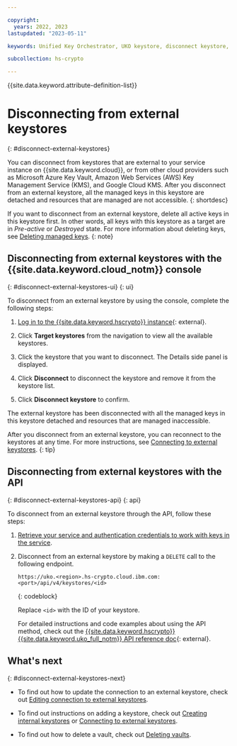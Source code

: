 ```yaml
---

copyright:
  years: 2022, 2023
lastupdated: "2023-05-11"

keywords: Unified Key Orchestrator, UKO keystore, disconnect keystore, external keystore, KMS keystore

subcollection: hs-crypto

---
```


{{site.data.keyword.attribute-definition-list}}




# Disconnecting from external keystores
{: #disconnect-external-keystores}

You can disconnect from keystores that are external to your service instance on {{site.data.keyword.cloud}}, or from other cloud providers such as Microsoft Azure Key Vault, Amazon Web Services (AWS) Key Management Service (KMS), and Google Cloud KMS. After you disconnect from an external keystore, all the managed keys in this keystore are detached and resources that are managed are not accessible.
{: shortdesc}

If you want to disconnect from an external keystore, delete all active keys in this keystore first. In other words, all keys with this keystore as a target are in _Pre-active_ or _Destroyed_ state. For more information about deleting keys, see [Deleting managed keys](/docs/hs-crypto?topic=hs-crypto-delete-managed-keys).
{: note}


## Disconnecting from external keystores with the {{site.data.keyword.cloud_notm}} console
{: #disconnect-external-keystores-ui}
{: ui}

To disconnect from an external keystore by using the console, complete the following steps:

1. [Log in to the {{site.data.keyword.hscrypto}} instance](https://cloud.ibm.com/login){: external}.
2. Click **Target keystores** from the navigation to view all the available keystores.
3. Click the keystore that you want to disconnect. The Details side panel is displayed.
   
   
4. Click **Disconnect** to disconnect the keystore and remove it from the keystore list. 
5. Click **Disconnect keystore** to confirm.


The external keystore has been disconnected with all the managed keys in this keystore detached and resources that are managed inaccessible.




After you disconnect from an external keystore, you can reconnect to the keystores at any time. For more instructions, see [Connecting to external keystores](/docs/hs-crypto?topic=hs-crypto-connect-external-keystores).
{: tip}

## Disconnecting from external keystores with the API
{: #disconnect-external-keystores-api}
{: api}

To disconnect from an external keystore through the API, follow these steps:

1. [Retrieve your service and authentication credentials to work with keys in the service](/docs/hs-crypto?topic=hs-crypto-set-up-uko-api).
   
2. Disconnect from an external keystore by making a `DELETE` call to the following endpoint.

    ```
    https://uko.<region>.hs-crypto.cloud.ibm.com:<port>/api/v4/keystores/<id>
    ```
    {: codeblock}

    Replace `<id>` with the ID of your keystore.

    For detailed instructions and code examples about using the API method, check out the [{{site.data.keyword.hscrypto}} {{site.data.keyword.uko_full_notm}} API reference doc](/apidocs/uko#delete-keystore){: external}.



## What's next
{: #disconnect-external-keystores-next}

- To find out how to update the connection to an external keystore, check out [Editing connection to external keystores](/docs/hs-crypto?topic=hs-crypto-edit-external-keystore-connection).
  
- To find out instructions on adding a keystore, check out [Creating internal keystores](/docs/hs-crypto?topic=hs-crypto-create-internal-keystores) or [Connecting to external keystores](/docs/hs-crypto?topic=hs-crypto-connect-external-keystores).

- To find out how to delete a vault, check out [Deleting vaults](/docs/hs-crypto?topic=hs-crypto-delete-vaults).

